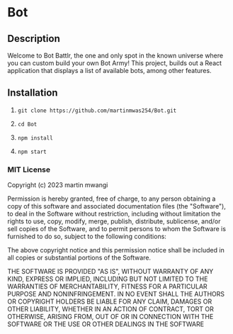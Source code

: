 # Bot

## Description

Welcome to Bot Battlr, the one and only spot in the known universe where you can custom build your own Bot Army!
This project, builds out a React application that displays a list of available bots, among other features.

## Installation

<ol>

<li>

```
git clone https://github.com/martinmwas254/Bot.git
```

</li>

<li>

```
cd Bot
```

</li>

<li>

```
npm install
```

</li>

<li>

```
npm start

```

</li>

</ol>

### MIT License

Copyright (c) 2023 martin mwangi

Permission is hereby granted, free of charge, to any person obtaining a copy
of this software and associated documentation files (the "Software"), to deal
in the Software without restriction, including without limitation the rights
to use, copy, modify, merge, publish, distribute, sublicense, and/or sell
copies of the Software, and to permit persons to whom the Software is
furnished to do so, subject to the following conditions:

The above copyright notice and this permission notice shall be included in all
copies or substantial portions of the Software.

THE SOFTWARE IS PROVIDED "AS IS", WITHOUT WARRANTY OF ANY KIND, EXPRESS OR
IMPLIED, INCLUDING BUT NOT LIMITED TO THE WARRANTIES OF MERCHANTABILITY,
FITNESS FOR A PARTICULAR PURPOSE AND NONINFRINGEMENT. IN NO EVENT SHALL THE
AUTHORS OR COPYRIGHT HOLDERS BE LIABLE FOR ANY CLAIM, DAMAGES OR OTHER
LIABILITY, WHETHER IN AN ACTION OF CONTRACT, TORT OR OTHERWISE, ARISING FROM,
OUT OF OR IN CONNECTION WITH THE SOFTWARE OR THE USE OR OTHER DEALINGS IN THE
SOFTWARE

